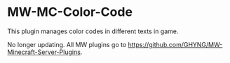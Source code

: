 # MW-MC-Color-Code
This plugin manages color codes in different texts in game.

No longer updating. All MW plugins go to https://github.com/GHYNG/MW-Minecraft-Server-Plugins.
